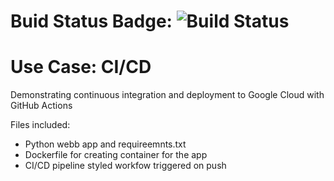 # Buid Status Badge: ![Build Status](https://github.com/fredmoseley/cicd-workflow-deploy/workflows/Pipeline/badge.svg)

# Use Case: CI/CD
Demonstrating continuous integration and deployment to Google Cloud with GitHub Actions

Files included:
- Python webb app and requireemnts.txt
- Dockerfile for creating container for the app
- CI/CD pipeline styled workfow triggered on push
